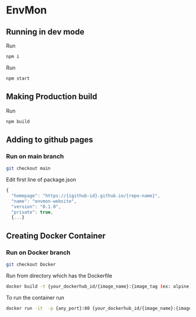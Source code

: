 # EnvMon

## Running in dev mode

Run 
```bash 
npm i
```

Run
```bash
npm start
```

## Making Production build

Run
```bash
npm build
```

## Adding to github pages

### Run on main branch

```bash
git checkout main
```

Edit first line of package.json

```js
{
  "homepage": "https://{igithub-id}.github.io/{repo-name}",
  "name": "envmon-website",
  "version": "0.1.0",
  "private": true,
  {...}
```

## Creating Docker Container

### Run on Docker branch

```bash
git checkout Docker
```

Run from directory which has the Dockerfile

```bash
docker build -t {your_dockerhub_id/{image_name}:{image_tag (ex: alpine)} .}
```
To run the container run

```bash
docker run -it  -p {any_port}:80 {your_dockerhub_id/{image_name}:{image_tag (ex: alpine)}
```

